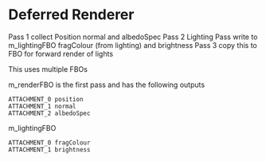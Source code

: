 # Deferred Renderer

Pass 1 collect Position normal and albedoSpec
Pass 2 Lighting Pass write to m_lightingFBO fragColour (from lighting) and brightness
Pass 3 copy this to FBO for forward render of lights

This uses multiple FBOs

m_renderFBO is the first pass and has the following outputs

```
ATTACHMENT_0 position
ATTACHMENT_1 normal
ATTACHMENT_2 albedoSpec

```
m_lightingFBO
```
ATTACHMENT_0 fragColour
ATTACHMENT_1 brightness
```



